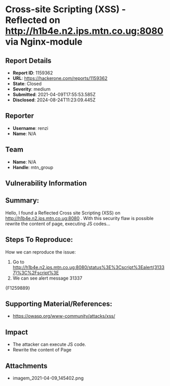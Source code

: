 # Cross-site Scripting (XSS) - Reflected on http://h1b4e.n2.ips.mtn.co.ug:8080 via Nginx-module

## Report Details
- **Report ID**: 1159362
- **URL**: https://hackerone.com/reports/1159362
- **State**: Closed
- **Severity**: medium
- **Submitted**: 2021-04-09T17:55:53.585Z
- **Disclosed**: 2024-08-24T11:23:09.445Z

## Reporter
- **Username**: renzi
- **Name**: N/A

## Team
- **Name**: N/A
- **Handle**: mtn_group

## Vulnerability Information
## Summary:
Hello,
I found a Reflected Cross site Scripting (XSS) on  http://h1b4e.n2.ips.mtn.co.ug:8080 . With this security flaw is possible rewrite the content of page, executing JS codes...

## Steps To Reproduce:
How we can reproduce the issue:

  1. Go to http://h1b4e.n2.ips.mtn.co.ug:8080/status%3E%3Cscript%3Ealert(31337)%3C%2Fscript%3E
  2. We can see alert message 31337
  
{F1259889}

## Supporting Material/References:

* https://owasp.org/www-community/attacks/xss/

## Impact

* The attacker can execute JS code.
* Rewrite the content of Page

## Attachments
- imagem_2021-04-09_145402.png
